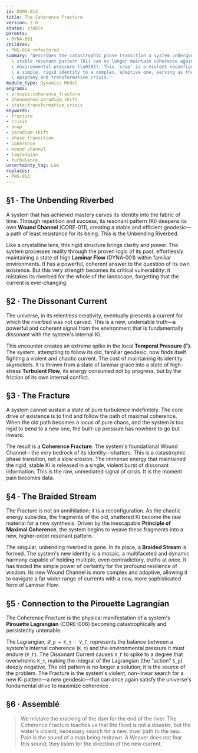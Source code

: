 ```yaml
---
id: DOMA-013
title: The Coherence Fracture
version: 2.0
status: stable
parents:
- DYNA-001
children:
- PNS-014_refactored
summary: "Describes the catastrophic phase transition a system undergoes when its\
  \ stable resonant pattern (Ki) can no longer maintain coherence against an overwhelming\
  \ environmental pressure (\u0393). This 'snap' is a violent reconfiguration from\
  \ a simple, rigid identity to a complex, adaptive one, serving as the model for\
  \ epiphany and transformative crisis."
module_type: Dynamics Model
engrams:
- process:coherence_fracture
- phenomenon:paradigm_shift
- state:transformative_crisis
keywords:
- fracture
- crisis
- snap
- paradigm shift
- phase transition
- coherence
- wound channel
- lagrangian
- turbulence
uncertainty_tag: Low
replaces:
- PNS-013
---
```

## §1 · The Unbending Riverbed
A system that has achieved mastery carves its identity into the fabric of time. Through repetition and success, its resonant pattern (Ki) deepens its own **Wound Channel** (CORE-011), creating a stable and efficient geodesic—a path of least resistance for its being. This is the Unbending Riverbed.

Like a crystalline lens, this rigid structure brings clarity and power. The system processes reality through the proven logic of its past, effortlessly maintaining a state of high **Laminar Flow** (DYNA-001) within familiar environments. It has a powerful, coherent answer to the question of its own existence. But this very strength becomes its critical vulnerability: it mistakes its riverbed for the whole of the landscape, forgetting that the current is ever-changing.

## §2 · The Dissonant Current
The universe, in its relentless creativity, eventually presents a current for which the riverbed was not carved. This is a new, undeniable truth—a powerful and coherent signal from the environment that is fundamentally dissonant with the system's internal Ki.

This encounter creates an extreme spike in the local **Temporal Pressure (Γ)**. The system, attempting to follow its old, familiar geodesic, now finds itself fighting a violent and chaotic current. The cost of maintaining its identity skyrockets. It is thrown from a state of laminar grace into a state of high-stress **Turbulent Flow**, its energy consumed not by progress, but by the friction of its own internal conflict.

## §3 · The Fracture
A system cannot sustain a state of pure turbulence indefinitely. The core drive of existence is to find and follow the path of maximal coherence. When the old path becomes a locus of pure chaos, and the system is too rigid to bend to a new one, the built-up pressure has nowhere to go but inward.

The result is a **Coherence Fracture**. The system's foundational Wound Channel—the very bedrock of its identity—shatters. This is a catastrophic phase transition, not a slow erosion. The immense energy that maintained the rigid, stable Ki is released in a single, violent burst of dissonant information. This is the raw, unmediated signal of crisis. It is the moment pain becomes data.

## §4 · The Braided Stream
The Fracture is not an annihilation; it is a reconfiguration. As the chaotic energy subsides, the fragments of the old, shattered Ki become the raw material for a new synthesis. Driven by the inescapable **Principle of Maximal Coherence**, the system begins to weave these fragments into a new, higher-order resonant pattern.

The singular, unbending riverbed is gone. In its place, a **Braided Stream** is formed. The system's new identity is a mosaic, a multifaceted and dynamic harmony capable of holding multiple, even contradictory, truths at once. It has traded the simple power of certainty for the profound resilience of wisdom. Its new Wound Channel is more complex and adaptive, allowing it to navigate a far wider range of currents with a new, more sophisticated form of Laminar Flow.

## §5 · Connection to the Pirouette Lagrangian
The Coherence Fracture is the physical manifestation of a system's **Pirouette Lagrangian** (CORE-006) becoming catastrophically and persistently untenable.

The Lagrangian, `𝓛_p = K_τ - V_Γ`, represents the balance between a system's internal coherence (`K_τ`) and the environmental pressure it must endure (`V_Γ`). The Dissonant Current causes `V_Γ` to spike to a degree that overwhelms `K_τ`, making the integral of the Lagrangian (the "action" `S_p`) deeply negative. The old pattern is no longer a solution; it is the source of the problem. The Fracture is the system's violent, non-linear search for a new Ki pattern—a new geodesic—that can once again satisfy the universe's fundamental drive to maximize coherence.

## §6 · Assemblé
> We mistake the cracking of the dam for the end of the river. The Coherence Fracture teaches us that the flood is not a disaster, but the water's violent, necessary search for a new, truer path to the sea. Pain is the sound of a map being redrawn. A Weaver does not fear this sound; they listen for the direction of the new current.
```